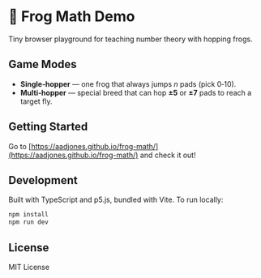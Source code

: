 # 🐸 Frog Math Demo

Tiny browser playground for teaching number theory with hopping frogs.

## Game Modes

- **Single‑hopper** — one frog that always jumps _n_ pads (pick 0‑10).
- **Multi‑hopper** — special breed that can hop **±5** or **±7** pads to reach a target fly.

## Getting Started

Go to [https://aadjones.github.io/frog-math/](https://aadjones.github.io/frog-math/) and check it out!

## Development

Built with TypeScript and p5.js, bundled with Vite. To run locally:

```bash
npm install
npm run dev
```

## License

MIT License
